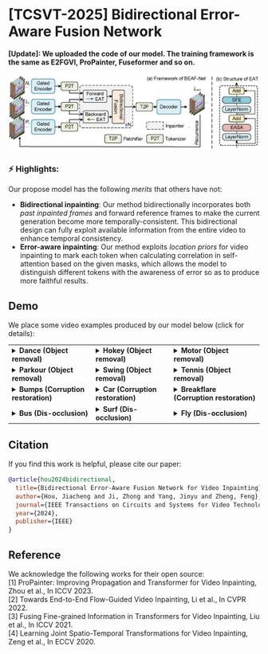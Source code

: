 # [TCSVT-2025] Bidirectional Error-Aware Fusion Network 

**[Update]: We uploaded the code of our model. The training framework is the same as E2FGVI, ProPainter, Fuseformer and so on.**

![overall_structure](./figs/overview.png)
### ⚡ Highlights:
Our propose model has the following *merits* that others have not:
- **Bidirectional inpainting**: Our method bidirectionally incorporates both *past inpainted frames* and forward reference frames to make the current generation become more temporally-consistent. This bidirectional design can fully exploit available information from the entire video to enhance temporal consistency.
- **Error-aware inpainting**: Our method exploits *location priors* for video inpainting to mark each token when calculating correlation in self-attention based on the given masks, which allows the model to distinguish different tokens with the awareness of error so as to produce more faithful results.

## Demo
We place some video examples produced by our model below (click for details):

<table>
<tr>
   <td> 
      <details> 
      <summary> 
      <strong>Dance (Object removal)</strong>
      </summary> 
      <img src="./demo/dance.gif">
      </details>
   </td>
   <td> 
      <details> 
      <summary> 
      <strong>Hokey (Object removal)</strong>
      </summary> 
      <img src="./demo/hokey.gif">
      </details>
   </td>
   <td> 
      <details> 
      <summary> 
      <strong>Motor (Object removal)</strong>
      </summary> 
      <img src="./demo/motor.gif">
      </details>
   </td>
</tr>
<td> 
      <details> 
      <summary> 
      <strong>Parkour (Object removal)</strong>
      </summary> 
      <img src="./demo/parkour.gif">
      </details>
   </td>
   <td> 
      <details> 
      <summary> 
      <strong>Swing (Object removal)</strong>
      </summary> 
      <img src="./demo/swing.gif">
      </details>
   </td>
   <td> 
      <details> 
      <summary> 
      <strong>Tennis (Object removal)</strong>
      </summary> 
      <img src="./demo/tennis.gif">
      </details>
   </td>
</tr>
<td> 
      <details> 
      <summary> 
      <strong>Bumps (Corruption restoration)</strong>
      </summary> 
      <img src="./demo/bmx_bumps.gif">
      </details>
   </td>
   <td> 
      <details> 
      <summary> 
      <strong>Car (Corruption restoration)</strong>
      </summary> 
      <img src="./demo/car_drift.gif">
      </details>
   </td>
   <td> 
      <details> 
      <summary> 
      <strong>Breakflare (Corruption restoration)</strong>
      </summary> 
      <img src="./demo/breakflare.gif">
      </details>
   </td>
</tr>
<td> 
      <details> 
      <summary> 
      <strong>Bus (Dis-occlusion)</strong>
      </summary> 
      <img src="./demo/bus.gif">
      </details>
   </td>
   <td> 
      <details> 
      <summary> 
      <strong>Surf (Dis-occlusion)</strong>
      </summary> 
      <img src="./demo/surf.gif">
      </details>
   </td>
   <td> 
      <details> 
      <summary> 
      <strong>Fly (Dis-occlusion)</strong>
      </summary> 
      <img src="./demo/fly.gif">
      </details>
   </td>
</tr>
</table>

## Citation
If you find this work is helpful, please cite our paper:
```bibtex
@article{hou2024bidirectional,
  title={Bidirectional Error-Aware Fusion Network for Video Inpainting},
  author={Hou, Jiacheng and Ji, Zhong and Yang, Jinyu and Zheng, Feng},
  journal={IEEE Transactions on Circuits and Systems for Video Technology},
  year={2024},
  publisher={IEEE}
}
```


## Reference
We acknowledge the following works for their open source:<br/>
[1] ProPainter: Improving Propagation and Transformer for Video Inpainting, Zhou et al., In ICCV 2023.<br/>
[2] Towards End-to-End Flow-Guided Video Inpainting, Li et al., In CVPR 2022.<br/>
[3] Fusing Fine-grained Information in Transformers for Video Inpainting, Liu et al., In ICCV 2021.<br/>
[4] Learning Joint Spatio-Temporal Transformations for Video Inpainting, Zeng et al., In ECCV 2020.<br/>
 <br/>
